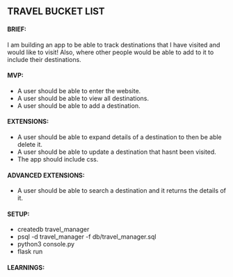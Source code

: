 ## TRAVEL BUCKET LIST

#### BRIEF:
I am building an app to be able to track destinations that I have visited and would like to visit! Also, where other people would be able to add to it to include their destinations.

#### MVP:
- A user should be able to enter the website.
- A user should be able to view all destinations.
- A user should be able to add a destination.

#### EXTENSIONS:
- A user should be able to expand details of a destination to then be able delete it.
- A user should be able to update a destination that hasnt been visited.
- The app should include css.

#### ADVANCED EXTENSIONS:
- A user should be able to search a destination and it returns the details of it.

#### SETUP:

- createdb travel_manager
- psql -d travel_manager -f db/travel_manager.sql
- python3 console.py
- flask run

#### LEARNINGS:
